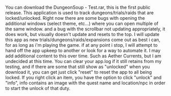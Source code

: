 You can download the DungeonSoup - Test.rar, this is the first public release.
This application is used to track dungeons/trials/raids that are locked/unlocked.
Right now there are some bugs with opening the additional windows (select theme, etc...) where you can open multiple of the same window. and a bug with the scrollbar not updating appropriately, it does work, but visually doesn't update and resets to the top.
I will update this app as new trials/dungeons/raids/expansions come out as best i can, for as long as i'm playing the game. if at any point i stop, I will attempt to hand off the app upkeep to another or look for a way to automate it.
I may add additional content to this over time. Such as Aether Currents, but I am undecided at this time.
You can clear your app.log if it still retains from my testing, and if there are some that still show as "unlocked" when you download it, you can get just click "reset" to reset the app to all being locked.
If you right click an item, you have the option to click "unlock" and "info", info contains an image with the quest name and location/npc in order to start the unlock of that duty.
